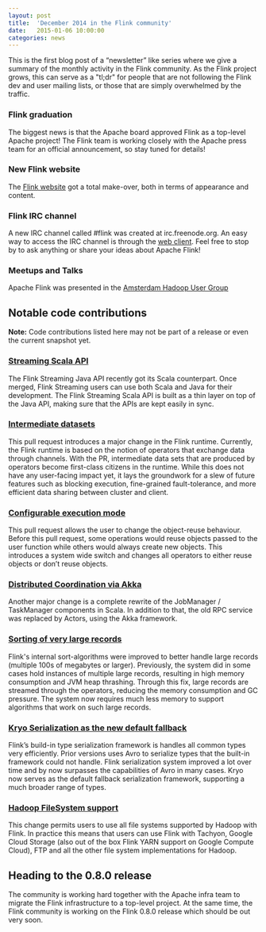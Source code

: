 ```yaml
---
layout: post
title:  'December 2014 in the Flink community'
date:   2015-01-06 10:00:00
categories: news
---
```


This is the first blog post of a “newsletter” like series where we give a summary of the monthly activity in the Flink community. As the Flink project grows, this can serve as a "tl;dr" for people that are not following the Flink dev and user mailing lists, or those that are simply overwhelmed by the traffic.


### Flink graduation

The biggest news is that the Apache board approved Flink as a top-level Apache project! The Flink team is working closely with the Apache press team for an official announcement, so stay tuned for details!

### New Flink website

The [Flink website](http://flink.apache.org) got a total make-over, both in terms of appearance and content.

### Flink IRC channel

A new IRC channel called #flink was created at irc.freenode.org. An easy way to access the IRC channel is through the [web client](http://webchat.freenode.net/).  Feel free to stop by to ask anything or share your ideas about Apache Flink!

### Meetups and Talks

Apache Flink was presented in the [Amsterdam Hadoop User Group](http://www.meetup.com/Netherlands-Hadoop-User-Group/events/218635152)

## Notable code contributions

**Note:** Code contributions listed here may not be part of a release or even the current snapshot yet.

### [Streaming Scala API](https://github.com/apache/incubator-flink/pull/275)

The Flink Streaming Java API recently got its Scala counterpart. Once merged, Flink Streaming users can use both Scala and Java for their development. The Flink Streaming Scala API is built as a thin layer on top of the Java API, making sure that the APIs are kept easily in sync.

### [Intermediate datasets](https://github.com/apache/incubator-flink/pull/254)

This pull request introduces a major change in the Flink runtime. Currently, the Flink runtime is based on the notion of operators that exchange data through channels. With the PR, intermediate data sets that are produced by operators become first-class citizens in the runtime. While this does not have any user-facing impact yet, it lays the groundwork for a slew of future features such as blocking execution, fine-grained fault-tolerance, and more efficient data sharing between cluster and client.

### [Configurable execution mode](https://github.com/apache/incubator-flink/pull/259)

This pull request allows the user to change the object-reuse behaviour. Before this pull request, some operations would reuse objects passed to the user function while others would always create new objects. This introduces a system wide switch and changes all operators to either reuse objects or don’t reuse objects.

### [Distributed Coordination via Akka](https://github.com/apache/incubator-flink/pull/149)

Another major change is a complete rewrite of the JobManager / TaskManager components in Scala. In addition to that, the old RPC service was replaced by Actors, using the Akka framework.

### [Sorting of very large records](https://github.com/apache/incubator-flink/pull/249 )

Flink's internal sort-algorithms were improved to better handle large records (multiple 100s of megabytes or larger). Previously, the system did in some cases hold instances of multiple large records, resulting in high memory consumption and JVM heap thrashing. Through this fix, large records are streamed through the operators, reducing the memory consumption and GC pressure. The system now requires much less memory to support algorithms that work on such large records.

### [Kryo Serialization as the new default fallback](https://github.com/apache/incubator-flink/pull/271)

Flink’s build-in type serialization framework is handles all common types very efficiently. Prior versions uses Avro to serialize types that the built-in framework could not handle.
Flink serialization system improved a lot over time and by now surpasses the capabilities of Avro in many cases. Kryo now serves as the default fallback serialization framework, supporting a much broader range of types.

### [Hadoop FileSystem support](https://github.com/apache/incubator-flink/pull/268)

This change permits users to use all file systems supported by Hadoop with Flink. In practice this means that users can use Flink with Tachyon, Google Cloud Storage (also out of the box Flink YARN support on Google Compute Cloud), FTP and all the other file system implementations for Hadoop.

## Heading to the 0.8.0 release

The community is working hard together with the Apache infra team to migrate the Flink infrastructure to a top-level project. At the same time, the Flink community is working on the Flink 0.8.0 release which should be out very soon.